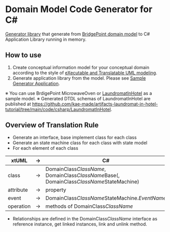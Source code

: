 # Domain Model Code Generator for C#  

[Generator library](./CodeGenerator/Kae.XTUML.Tools.Generator.CodeOfDomainModel.Csharp/) that generate from [BridgePoint domain model](https://github.com/xtuml/bridgepoint) to C# Application Library running in memory.

## How to use  
1. Create conceptual information model for your conceptual domain according to the style of [eXecutable and Translatable UML modeling](https://xtuml.org/).  
1. Generate application library from the model. Please see [Sample Generator Application](./CodeGenerator/ConsoleAppCsharpGenerator/).  

※ You can use BrdigePoint MicrowaveOven or [LaundromatInHotel](https://github.com/kae-made/artifacts-laundromat-in-hotel-tutorial/tree/main/model/LaundromatInHotel) as a sample model.
※ Generated DTDL schemas of LaundromatInHotel are published at https://github.com/kae-made/artifacts-laundromat-in-hotel-tutorial/tree/main/code/csharp/LaundromatInHotel.

## Overview of Translation Rule  
- Generate an interface, base implement class for each class
- Generate an state machine class for each class with state model
- For each element of each class

|xtUML|->|C#|
|-|-|-|
|class|->|DomainClass<i>ClassName</i>, DomainClass<i>ClassName</i>Base(, DomainClass<i>ClassName</i>StateMachine)|
|attribute|->|property|
|event|->|DomainClass<i>ClassName</i>StateMachine.<i>EventName</i>|
|operation|->|methods of DomainClass<i>ClassName</i>|

- Relationships are defined in the DomainClass<i>ClassName</i> interface as reference instance, get linked instances, link and unlink method.
